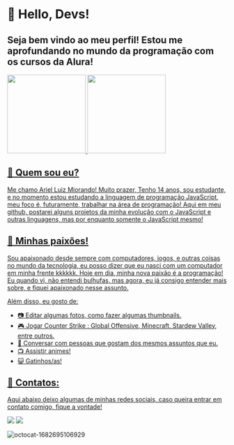 # 👋 Hello, Devs!
## Seja bem vindo ao meu perfil! Estou me aprofundando no mundo da programação com os cursos da Alura!

<div>
<a href="https://github.com/miorandinho">
<img height="180em" src="https://github-readme-stats.vercel.app/api/top-langs/?username=miorandinho&layout=compact&langs_count=7&theme=dracula"/>
<img height="180em" src="https://github-readme-stats.vercel.app/api?username=miorandinho&show_icons=true&theme=dracula&include_all_commits=true&count_private=true"/>
</div>


## 👦 Quem sou eu?

Me chamo Ariel Luiz Miorando! Muito prazer, Tenho 14 anos, sou estudante, e no momento estou estudando a linguagem de programação JavaScript,
meu foco é, futuramente, trabalhar na área de programação!
Aqui em meu github, postarei alguns projetos da minha evolução com o JavaScript e outras linguagens, mas por enquanto somente o JavaScript mesmo!
 
## 💜 Minhas paixões!

Sou apaixonado desde sempre com computadores, jogos, e outras coisas no mundo da tecnologia, eu posso dizer que eu nasci com um computador em minha frente kkkkkk.
Hoje em dia, minha nova paixão é a programação! Eu quando vi, não entendi bulhufas, mas agora, eu já consigo entender mais sobre, e fiquei apaixonado nesse assunto.

Além disso, eu gosto de:

- 📷 Editar algumas fotos, como fazer algumas thumbnails.
- 🎮 Jogar Counter Strike : Global Offensive, Minecraft, Stardew Valley, entre outros.
- 💬 Conversar com pessoas que gostam dos mesmos assuntos que eu.
- 📺 Assistir animes!
- 😺 Gatinhos/as!


## 📧 Contatos:

Aqui abaixo deixo algumas de minhas redes sociais, caso queira entrar em contato comigo, fique a vontade!

<div>
<a href="https://instagram.com/piorandinho" target="_blank"><img src="https://img.shields.io/badge/-Instagram-%23E4405F?style=for-the-badge&logo=instagram&logoColor=white" target="_blank"></a>
<a href = "mailto:contatoarielmiorando@gmail.com"><img src="https://img.shields.io/badge/Gmail-D14836?style=for-the-badge&logo=gmail&logoColor=white" target="_blank"></a>
</div>

![octocat-1682695106929](https://user-images.githubusercontent.com/125283126/235194784-62f7fc90-6d9a-4b53-9530-ef6e05e75dc7.png)




